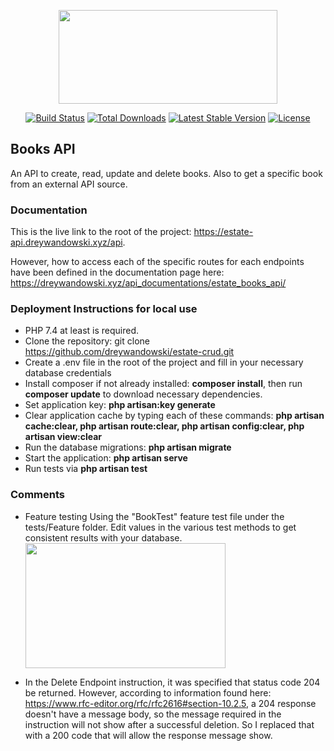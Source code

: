 <p align="center"><a href="https://estate-api.dreywandowski.xyz/" target="_blank"><img src="https://dreywandowski.xyz/images/bts4.svg" width="350" height="150"></a></p>

<p align="center">
<a href="#"><img src="https://travis-ci.org/laravel/framework.svg" alt="Build Status"></a>
<a href="#"><img src="https://img.shields.io/packagist/dt/laravel/framework" alt="Total Downloads"></a>
<a href="#"><img src="https://img.shields.io/packagist/v/laravel/framework" alt="Latest Stable Version"></a>
<a href="#"><img src="https://img.shields.io/packagist/l/laravel/framework" alt="License"></a>
</p>

## Books API

An API to create, read, update and delete books.
Also to get a specific book from an external API source.
 

 ### Documentation
 This is the live link to the root of the project: https://estate-api.dreywandowski.xyz/api. 


 However, how to access each of the specific routes for each endpoints have been defined in the documentation page here:
 https://dreywandowski.xyz/api_documentations/estate_books_api/
 

  ### Deployment Instructions for local use
  - PHP 7.4 at least is required.
  - Clone the repository: git clone https://github.com/dreywandowski/estate-crud.git
  - Create a .env file in the root of the project and fill in your necessary database credentials 
  - Install composer if not already installed: **composer install**, then run **composer update** to download necessary dependencies.
  - Set application key: **php artisan:key generate**
  - Clear application cache by typing each of these commands: **php artisan cache:clear, php artisan route:clear, php artisan config:clear, php artisan view:clear**
  - Run the database migrations: **php artisan migrate**
  - Start the application: **php artisan serve**
  - Run tests via **php artisan test**
 
 ### Comments
 - Feature testing Using the "BookTest" feature test file under the tests/Feature folder. Edit values in the various test methods to get consistent results with your database.
 <img src="https://dreywandowski.xyz/images/Screenshot 2022-11-03 at 09.46.21.png" width="320" height="200"></a></p>

 - In the Delete Endpoint instruction, it was specified that status code 204 be returned. However, according to information found here: https://www.rfc-editor.org/rfc/rfc2616#section-10.2.5, a 204 response doesn't have a message body, so the message required in the instruction will not show after a successful deletion.
 So I replaced that with a 200 code that will allow the response message show.

    



 
 
